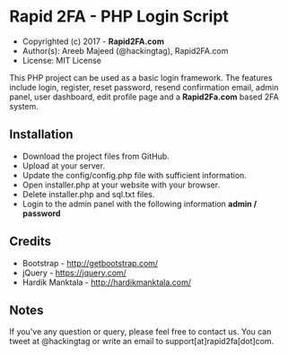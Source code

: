 # Rapid 2FA - PHP Login Script

 - Copyrighted (c) 2017 - **Rapid2FA.com**
 - Author(s): Areeb Majeed (@hackingtag), Rapid2FA.com
 - License: MIT License

This PHP project can be used as a basic login framework. The features include login, register, reset password, resend confirmation email, admin panel, user dashboard, edit profile page and a **Rapid2Fa.com** based 2FA system.

## Installation ##

 - Download the project files from GitHub.
 - Upload at your server.
 - Update the config/config.php file with sufficient information.
 - Open installer.php at your website with your browser.
 - Delete installer.php and sql.txt files.
 - Login to the admin panel with the following information **admin / password**
 
## Credits ##
 - Bootstrap - http://getbootstrap.com/
 - jQuery - https://jquery.com/
 - Hardik Manktala - http://hardikmanktala.com/

## Notes ##
If you've any question or query, please feel free to contact us. You can tweet at @hackingtag or write an email to support[at]rapid2fa[dot]com.
